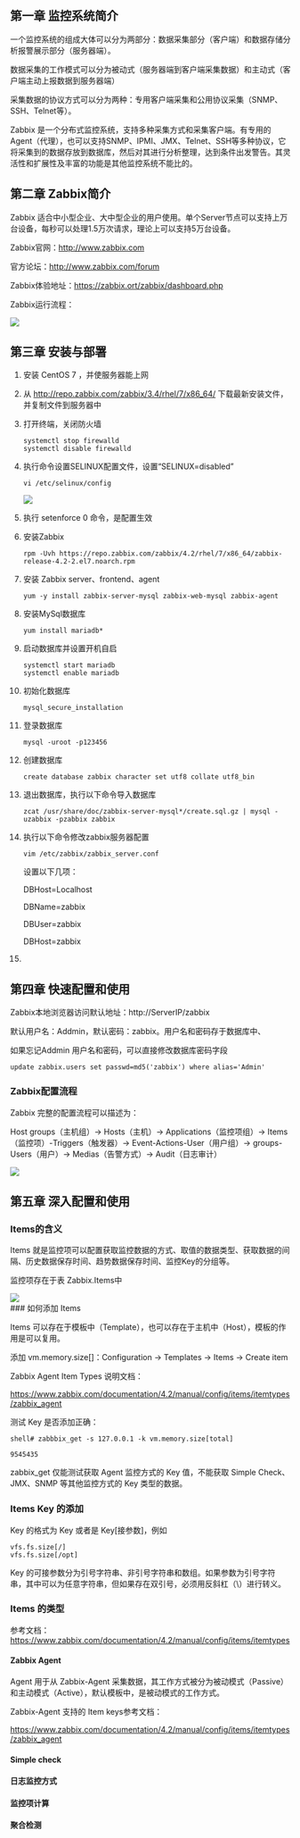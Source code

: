 ## 第一章 监控系统简介

一个监控系统的组成大体可以分为两部分：数据采集部分（客户端）和数据存储分析报警展示部分（服务器端）。

数据采集的工作模式可以分为被动式（服务器端到客户端采集数据）和主动式（客户端主动上报数据到服务器端）

采集数据的协议方式可以分为两种：专用客户端采集和公用协议采集（SNMP、SSH、Telnet等）。

Zabbix 是一个分布式监控系统，支持多种采集方式和采集客户端。有专用的Agent（代理），也可以支持SNMP、IPMI、JMX、Telnet、SSH等多种协议，它将采集到的数据存放到数据库，然后对其进行分析整理，达到条件出发警告。其灵活性和扩展性及丰富的功能是其他监控系统不能比的。

## 第二章 Zabbix简介

Zabbix 适合中小型企业、大中型企业的用户使用。单个Server节点可以支持上万台设备，每秒可以处理1.5万次请求，理论上可以支持5万台设备。

Zabbix官网：http://www.zabbix.com

官方论坛：http://www.zabbix.com/forum

Zabbix体验地址：https://zabbix.ort/zabbix/dashboard.php

Zabbix运行流程：

<div>
    <image src="../img/1.png"></image>
</div>

## 第三章 安装与部署

1. 安装 CentOS 7 ，并使服务器能上网

2. 从 http://repo.zabbix.com/zabbix/3.4/rhel/7/x86_64/ 下载最新安装文件，并复制文件到服务器中

3. 打开终端，关闭防火墙

   ```
   systemctl stop firewalld
   systemctl disable firewalld
   ```

4. 执行命令设置SELINUX配置文件，设置“SELINUX=disabled”

   ```
   vi /etc/selinux/config
   ```

   <div>
       <image src="../img/install1.png"></image>
   </div>

5. 执行 setenforce 0 命令，是配置生效

6. 安装Zabbix

   ```
   rpm -Uvh https://repo.zabbix.com/zabbix/4.2/rhel/7/x86_64/zabbix-release-4.2-2.el7.noarch.rpm
   ```

7. 安装 Zabbix server、frontend、agent

   ```
   yum -y install zabbix-server-mysql zabbix-web-mysql zabbix-agent
   ```

8. 安装MySql数据库

   ```
   yum install mariadb*
   ```

9. 启动数据库并设置开机自启

   ```
   systemctl start mariadb
   systemctl enable mariadb
   ```

10. 初始化数据库

    ```
    mysql_secure_installation
    ```

11. 登录数据库

    ```
    mysql -uroot -p123456
    ```

12. 创建数据库

    ```
    create database zabbix character set utf8 collate utf8_bin
    ```

13. 退出数据库，执行以下命令导入数据库

    ```
    zcat /usr/share/doc/zabbix-server-mysql*/create.sql.gz | mysql -uzabbix -pzabbix zabbix
    ```

14. 执行以下命令修改zabbix服务器配置

    ```
    vim /etc/zabbix/zabbix_server.conf
    ```

    设置以下几项：

    DBHost=Localhost

    DBName=zabbix

    DBUser=zabbix

    DBHost=zabbix

15. 

## 第四章 快速配置和使用

Zabbix本地浏览器访问默认地址：http://ServerIP/zabbix

默认用户名：Addmin，默认密码：zabbix。用户名和密码存于数据库中、

如果忘记Addmin 用户名和密码，可以直接修改数据库密码字段

```
update zabbix.users set passwd=md5('zabbix') where alias='Admin'
```

### Zabbix配置流程

Zabbix 完整的配置流程可以描述为：

Host groups（主机组）-> Hosts（主机）-> Applications（监控项组）-> Items（监控项）-Triggers（触发器）-> Event-Actions-User（用户组）-> groups-Users（用户）-> Medias（告警方式）-> Audit（日志审计）

<div>
    <image src="../img/配置流程.jpg"></image>
</div>


## 第五章 深入配置和使用

### Items的含义

Items 就是监控项可以配置获取监控数据的方式、取值的数据类型、获取数据的间隔、历史数据保存时间、趋势数据保存时间、监控Key的分组等。

监控项存在于表 Zabbix.Items中

<div>
    <image src="../img/items.png"></image>
</div>
### 如何添加 Items

Items 可以存在于模板中（Template），也可以存在于主机中（Host），模板的作用是可以复用。

添加 vm.memory.size[]：Configuration -> Templates -> Items -> Create item

Zabbix Agent Item Types 说明文档：

<https://www.zabbix.com/documentation/4.2/manual/config/items/itemtypes/zabbix_agent>

测试 Key 是否添加正确：

```shell
shell# zabbbix_get -s 127.0.0.1 -k vm.memory.size[total]

9545435
```

zabbix_get 仅能测试获取 Agent 监控方式的 Key 值，不能获取 Simple Check、JMX、SNMP 等其他监控方式的 Key 类型的数据。

### Items Key 的添加

Key 的格式为 Key 或者是 Key[接参数]，例如

```
vfs.fs.size[/]
vfs.fs.size[/opt]
```

Key 的可接参数分为引号字符串、非引号字符串和数组。如果参数为引号字符串，其中可以为任意字符串，但如果存在双引号，必须用反斜杠（\）进行转义。

### Items 的类型

参考文档：<https://www.zabbix.com/documentation/4.2/manual/config/items/itemtypes>

#### Zabbix Agent

Agent 用于从 Zabbix-Agent 采集数据，其工作方式被分为被动模式（Passive）和主动模式（Active），默认模板中，是被动模式的工作方式。

Zabbix-Agent 支持的 Item keys参考文档：

<https://www.zabbix.com/documentation/4.2/manual/config/items/itemtypes/zabbix_agent>

#### Simple check



#### 日志监控方式



#### 监控项计算



#### 聚合检测



